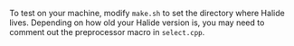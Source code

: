 To test on your machine, modify `make.sh` to set the directory where
Halide lives.  Depending on how old your Halide version is, you may
need to comment out the preprocessor macro in `select.cpp`.
